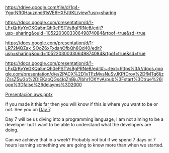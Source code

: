 
https://drive.google.com/file/d/1q4-YgqrNft0Hauznmi61sVE6HXFJttKL/view?usp=sharing


https://docs.google.com/presentation/d/1-LFxQrKyYeGKQa5mQh0ePSTVsBgPRNeB/edit?usp=sharing&ouid=105220300330649874084&rtpof=true&sd=true



https://docs.google.com/presentation/d/1-LR72MQZax_SOoZ6xFxdahOfbQh8Qd40/edit?usp=sharing&ouid=105220300330649874084&rtpof=true&sd=true


https://docs.google.com/presentation/d/1-LFxQrKyYeGKQa5mQh0ePSTVsBgPRNeB/edit#:~:text=https%3A//docs.google.com/presentation/d/e/2PACX%2D1vTFzMvsNuSvJKPfDroy%2DfMTq6IjzjZssZ5w3o%2DIEKaoQGs4IqZnBju7Ibhr1OXYvA/pub%3Fstart%3Dtrue%26loop%3Dfalse%26delayms%3D2000







[Presentación   aws.pptx](https://github.com/MisDiasdeDevOps/AWS-001/files/8692047/Presentacion.aws.pptx)













If you made it this far then you will know if this is where you want to be or not. See you on [Day 7](day07.md). 

Day 7 will be us diving into a programming language, I am not aiming to be a developer but I want to be able to understand what the developers are doing. 

Can we achieve that in a week? Probably not but if we spend 7 days or 7 hours learning something we are going to know more than when we started.   
